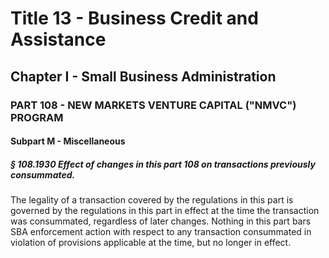 
# Title 13 - Business Credit and Assistance
## Chapter I - Small Business Administration
### PART 108 - NEW MARKETS VENTURE CAPITAL ("NMVC") PROGRAM
#### Subpart M - Miscellaneous
##### § 108.1930 Effect of changes in this part 108 on transactions previously consummated.

The legality of a transaction covered by the regulations in this part is governed by the regulations in this part in effect at the time the transaction was consummated, regardless of later changes. Nothing in this part bars SBA enforcement action with respect to any transaction consummated in violation of provisions applicable at the time, but no longer in effect.
